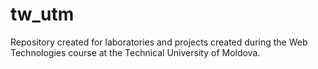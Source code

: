 # tw_utm
Repository created for laboratories and projects created during the Web Technologies course at the Technical University of Moldova.
